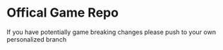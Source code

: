 # Offical Game Repo

If you have potentially game breaking changes please push to your own personalized branch